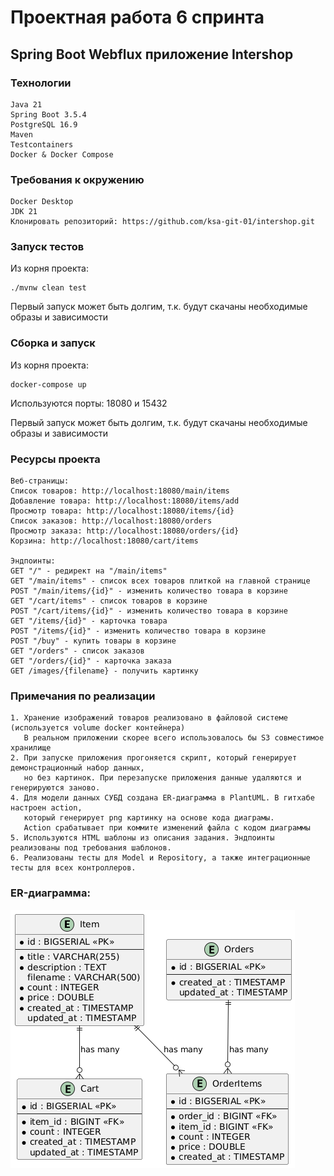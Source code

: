# Проектная работа 6 спринта

## Spring Boot Webflux приложение Intershop

### Технологии

```
Java 21
Spring Boot 3.5.4
PostgreSQL 16.9
Maven
Testcontainers
Docker & Docker Compose
```

### Требования к окружению

```
Docker Desktop
JDK 21
Клонировать репозиторий: https://github.com/ksa-git-01/intershop.git
```

### Запуск тестов

Из корня проекта:

```
./mvnw clean test
```

Первый запуск может быть долгим, т.к. будут скачаны необходимые образы и зависимости

### Сборка и запуск

Из корня проекта:

```
docker-compose up
```

Используются порты: 18080 и 15432

Первый запуск может быть долгим, т.к. будут скачаны необходимые образы и зависимости

### Ресурсы проекта

```
Веб-страницы:
Список товаров: http://localhost:18080/main/items
Добавление товара: http://localhost:18080/items/add
Просмотр товара: http://localhost:18080/items/{id}
Список заказов: http://localhost:18080/orders
Просмотр заказа: http://localhost:18080/orders/{id}
Корзина: http://localhost:18080/cart/items

Эндпоинты:
GET "/" - редирект на "/main/items"
GET "/main/items" - список всех товаров плиткой на главной странице
POST "/main/items/{id}" - изменить количество товара в корзине
GET "/cart/items" - список товаров в корзине
POST "/cart/items/{id}" - изменить количество товара в корзине
GET "/items/{id}" - карточка товара
POST "/items/{id}" - изменить количество товара в корзине
POST "/buy" - купить товары в корзине
GET "/orders" - список заказов
GET "/orders/{id}" - карточка заказа
GET /images/{filename} - получить картинку

```

### Примечания по реализации

```
1. Хранение изображений товаров реализовано в файловой системе (используется volume docker контейнера)
   В реальном приложении скорее всего использовалось бы S3 совместимое хранилище
2. При запуске приложения прогоняется скрипт, который генерирует демонстрационный набор данных,
   но без картинок. При перезапуске приложения данные удаляются и генерируются заново.
4. Для модели данных СУБД создана ER-диаграмма в PlantUML. В гитхабе настроен action,
   который генерирует png картинку на основе кода диаграмы.
   Action срабатывает при коммите изменений файла с кодом диаграммы
5. Используются HTML шаблоны из описания задания. Эндпоинты реализованы под требования шаблонов.
6. Реализованы тесты для Model и Repository, а также интеграционные тесты для всех контроллеров.
```

### ER-диаграмма:

![](/src/main/diagrams/generated/er-diagram.png)